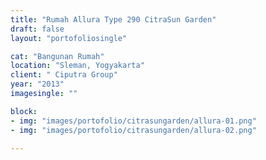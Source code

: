 ```yaml
---
title: "Rumah Allura Type 290 CitraSun Garden"
draft: false
layout: "portofoliosingle"

cat: "Bangunan Rumah"
location: "Sleman, Yogyakarta"
client: " Ciputra Group"
year: "2013"
imagesingle: ""

block:
- img: "images/portofolio/citrasungarden/allura-01.png"
- img: "images/portofolio/citrasungarden/allura-02.png"
            
---
```



